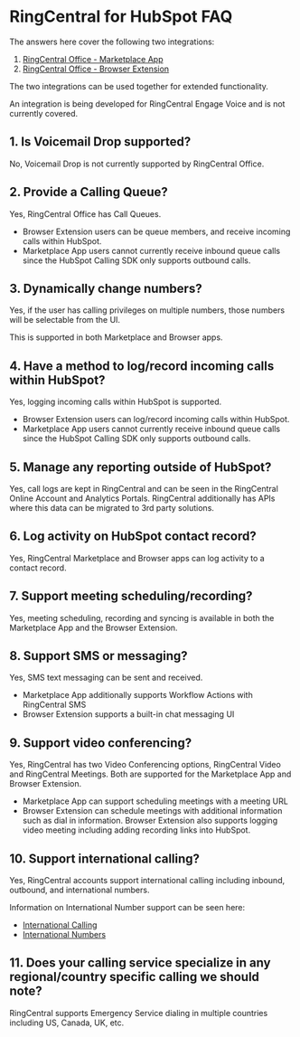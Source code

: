 # RingCentral for HubSpot FAQ

The answers here cover the following two integrations:

1. [RingCentral Office - Marketplace App](https://www.ringcentral.com/apps/hubspot)
2. [RingCentral Office - Browser Extension](https://www.ringcentral.com/apps/call-with-ringcentral-for-hubspot)

The two integrations can be used together for extended functionality.

An integration is being developed for RingCentral Engage Voice and is not currently covered.

## 1. Is Voicemail Drop supported?

No, Voicemail Drop is not currently supported by RingCentral Office.

## 2. Provide a Calling Queue?

Yes, RingCentral Office has Call Queues.

* Browser Extension users can be queue members, and receive incoming calls within HubSpot.
* Marketplace App users cannot currently receive inbound queue calls since the HubSpot Calling SDK only supports outbound calls.

## 3. Dynamically change numbers?

Yes, if the user has calling privileges on multiple numbers, those numbers will be selectable from the UI.

This is supported in both Marketplace and Browser apps.

## 4. Have a method to log/record incoming calls within HubSpot?

Yes, logging incoming calls within HubSpot is supported.

* Browser Extension users can log/record incoming calls within HubSpot.
* Marketplace App users cannot currently receive inbound queue calls since the HubSpot Calling SDK only supports outbound calls.

## 5. Manage any reporting outside of HubSpot?

Yes, call logs are kept in RingCentral and can be seen in the RingCentral Online Account and Analytics Portals. RingCentral additionally has APIs where this data can be migrated to 3rd party solutions.

## 6. Log activity on HubSpot contact record?

Yes, RingCentral Marketplace and Browser apps can log activity to a contact record.

## 7. Support meeting scheduling/recording?

Yes, meeting scheduling, recording and syncing is available in both the Marketplace App and the Browser Extension.

## 8. Support SMS or messaging?

Yes, SMS text messaging can be sent and received.

* Marketplace App additionally supports Workflow Actions with RingCentral SMS
* Browser Extension supports a built-in chat messaging UI

## 9. Support video conferencing?

Yes, RingCentral has two Video Conferencing options, RingCentral Video and RingCentral Meetings. Both are supported for the Marketplace App and Browser Extension.

* Marketplace App can support scheduling meetings with a meeting URL
* Browser Extension can schedule meetings with additional information such as dial in information. Browser Extension also supports logging video meeting including adding recording links into HubSpot.

## 10. Support international calling?

Yes, RingCentral accounts support international calling including inbound, outbound, and international numbers.

Information on International Number support can be seen here:

* [International Calling](https://support.ringcentral.com/s/article/International-Calling-Overview?language=en_US)
* [International Numbers](https://support.ringcentral.com/s/article/International-Numbers-Supported-Countries?language=en_US)

## 11. Does your calling service specialize in any regional/country specific calling we should note?

RingCentral supports Emergency Service dialing in multiple countries including US, Canada, UK, etc.
